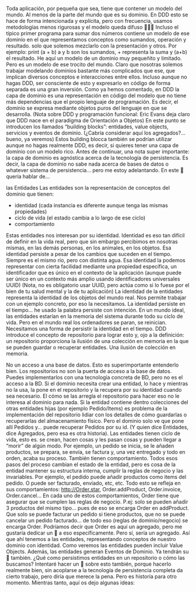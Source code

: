 Toda aplicación, por pequeña que sea, tiene que contener un modelo del mundo. Al menos de la parte del mundo que es su dominio. En DDD esto se hace de forma intencionada y explícita, pero con frecuencia, usamos metodologías menos rigurosas y el modelo queda difuso 🧻👇🏼
Incluso el típico primer programa para sumar dos números contiene un modelo de ese dominio en el que representamos conceptos como sumandos, operación y resultado. solo que solemos mezclarlo con la presentación y otros.
Por ejemplo: print (a + b) a y b son los sumandos, + representa la suma y (a+b) el resultado. He aquí un modelo de un dominio muy pequeñito y limitado. Pero es un modelo de ese trocito del mundo.
Claro que nosotras solemos trabajar modelando dominios bastante más complicados que ese, que implican diversos conceptos e interacciones entre ellos. Incluso aunque no hagas DDD, ser consciente de esto y expresarlo en código de forma separada es una gran inversión.
Como ya hemos comentado, en DDD la capa de dominio es una representación en código del modelo que no tiene más dependencias que el propio lenguaje de programación. Es decir, el dominio se expresa mediante objetos puros del lenguaje en que se desarrolla.
(Nota sobre DDD y programación funcional: Eric Evans deja claro que DDD nace en el paradigma de Orientación a Objetos)
En este punto se introducen los llamados “building blocks”: entidades, value objects, servicios y eventos de dominio. (¿Cabría considerar aquí los agregados?… bueno, ya veremos)
Estos building blocca también se podrían utilizar aunque no hagas realmente DDD, es decir, si quieres tener una capa de dominio con un modelo rico.
Antes de continuar, una nota super importante: la capa de dominio es agnóstica acerca de la tecnología de persistencia. Es decir, la capa de dominio no sabe nada acerca de bases de datos o whatever sistema de persistencia… pero me estoy adelantando.
En este 🧻 quería hablar de...

las Entidades
Las entidades son la representación de conceptos del dominio que tienen:

* identidad (cada instancia es diferente aunque tenga las mismas propiedades)
* ciclo de vida (el estado cambia a lo largo de ese ciclo)
* comportamiento

Estas entidades nos interesan por su identidad.
Identidad es eso tan difícil de definir en la vida real, pero que sin embargo percibimos en nosotras mismas, en las demás personas, en los animales, en los objetos. Esa identidad persiste a pesar de los cambios que suceden en el tiempo.
Siempre es el mismo río, pero con distinta agua.
Esa identidad la podemos representar con cierta facilidad mediante una propiedad específica, un identificador que es único en el contexto de la aplicación (aunque puede ser único en un contexto más amplio usando identificadores universales UUID)
(Nota, no es obligatorio usar UUID, pero actúa como si lo fuese por el bien de tu salud mental y la de tu aplicación)
La identidad de la entidades representa la identidad de los objetos del mundo real. Nos permite trabajar con un ejemplo concreto, por eso la necesitamos.
La identidad persiste en el tiempo… he usado la palabra persiste con intención. En un mundo ideal, las entidades estarían en la memoria del sistema durante todo su ciclo de vida. Pero en el mundo real los ordenadores se paran, se reinician.
Necesitamos una forma de persistir la identidad en el tiempo. DDD introduce el concepto de repositorio para lograr esto y, ojo a la definición: un repositorio proporciona la ilusión de una colección en memoria en la que se pueden guardar o recuperar entidades.
Una ilusión de colección en memoria.

No un acceso a una base de datos. Esto es superimportante entenderlo bien. Los repositorios no son la puerta de acceso a la base de datos. Puedes implementarlos con una tecnología concreta de BD, pero no es el acceso a la BD.
Si el dominio necesita crear una entidad, lo hace y mientras no la usa, la pone en el repositorio y la recupera por su identidad cuando sea necesario. El cómo se las arregla el repositorio para hacer eso no le interesa al dominio para nada.
Si la entidad contiene dentro colecciones del otras entidades hijas (por ejemplo Pedido/Items) es problema de la implementación del repositorio lidiar con los detalles de cómo guardarlas o recuperarlas del almacenamiento físico. Pero el dominio solo ve que pone allí Pedidos y…
puede recuperar Pedidos por su id. (Y quien dice Entidades, dice Agregados, pero esa es otra historia).
Las entidades tienen ciclo de vida, esto es. se crean, hacen cosas y les pasan cosas y pueden llegar a “morir” de algún modo. Por ejemplo, un pedido se inicia, se le añaden productos, se prepara, se envía, se factura y, una vez entregado y todo en orden, acaba su proceso.
También tienen comportamiento. Todos esos pasos del proceso cambian el estado de la entidad, pero es cosa de la entidad mantener su estructura interna, cumplir la reglas de negocio y las invariables. Por ejemplo, el pedido puede añadir productos como items del pedido.
O puede ser facturado, enviado, etc, etc. Todo esto se refleja en sus comportamientos: http://Order.star, Order.addProduct, Order.invoice, Order.cancel… En cada uno de estos comportamientos, Order tiene que asegurar que se cumplen las reglas de negocio.
P.ej: solo se pueden añadir 3 productos del mismo tipo… pues de eso se encarga Order en addProduct. Que solo se puede facturar un pedido si tiene productos, que no se puede cancelar un pedido facturado… de todo eso (reglas de dominio/negocio) se encarga Order.
Podríamos decir que Order es aquí un agregado, pero me gustaría dedicar un 🧻 a eso específicamente. Pero sí, sería un agregado.
Así que ahí tenemos a las entidades, representando conceptos de nuestro dominio con identidad. Como veremos las entidades pueden incluir Value Objects. Además, las entidades generan Eventos de Dominio. Ya tendrán su 🧻 también.
¿Qué como persistimos entidades en un repositorio o cómo las buscamos? Intentaré hacer un 🧻 sobre esto también, porque hacerlo realmente bien, sin acoplarse a la tecnología de persistencia completa da cierto trabajo, pero diría que merece la pena.
Pero es historia para otro momento. Mientras tanto, aquí os dejo algunas ideas: